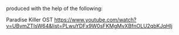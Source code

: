 produced with the help of the following:

Paradise Killer OST
https://www.youtube.com/watch?v=UBvmZTIsW64&list=PLwuYDFx9W0sFKMgMvXBfnOLU2qbKJqHIj
